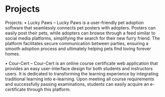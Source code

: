 # Projects
Projects:
•	Lucky Paws – Lucky Paws is a user-friendly pet adoption software that seamlessly connects pet posters with adopters. Posters can easily post their pets, while adopters can browse through a feed similar to social media platforms, simplifying the search for their new furry friend. The platform facilitates secure communication between parties, ensuring a smooth adoption process and ultimately helping pets find loving forever homes.

•	Cour-Cert – Cour-Cert is an online course certificate web application that provides an easy user-interface design for both students and instructors users. It is dedicated to transforming the learning experience by integrating traditional learning into e-learning. Upon meeting all course requirements and successfully passing examinations, students can easily acquire an e-certificate through this platform.



